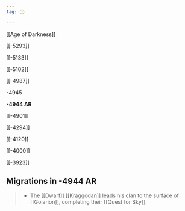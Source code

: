 ```yaml
---
tag: 🕛

---
```

[[Age of Darkness]]


[[-5293]]

[[-5133]]

[[-5102]]

[[-4987]]

-4945

**-4944 AR**

[[-4901]]

[[-4294]]

[[-4120]]

[[-4000]]

[[-3923]]



## Migrations in -4944 AR

>  - The [[Dwarf]] [[Kraggodan]] leads his clan to the surface of [[Golarion]], completing their [[Quest for Sky]].






